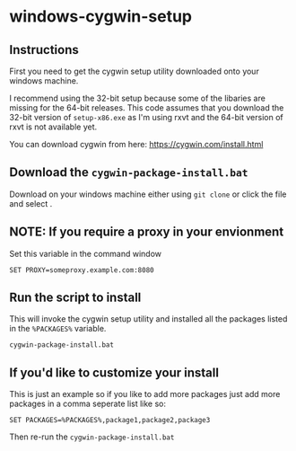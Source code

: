 # windows-cygwin-setup

## Instructions
First you need to get the cygwin setup utility downloaded onto your
windows machine.

I recommend using the 32-bit setup because some of the libaries are missing for the 64-bit releases.  This code assumes that you download the 32-bit version of `setup-x86.exe` as I'm using rxvt and the 64-bit version of rxvt is not available yet.

You can download cygwin from here: https://cygwin.com/install.html

## Download the `cygwin-package-install.bat` 
Download on your windows machine either using `git clone` or click the file and select <RAW>.

## NOTE: If you require a proxy in your envionment
Set this variable in the command window
```
SET PROXY=someproxy.example.com:8080
```

## Run the script to install 
This will invoke the cygwin setup utility and installed all the packages listed in the `%PACKAGES%` variable.
```
cygwin-package-install.bat
```

## If you'd like to customize your install
This is just an example so if you like to add more packages just add more packages in a comma seperate list like so:
```
SET PACKAGES=%PACKAGES%,package1,package2,package3
```

Then re-run the `cygwin-package-install.bat`
